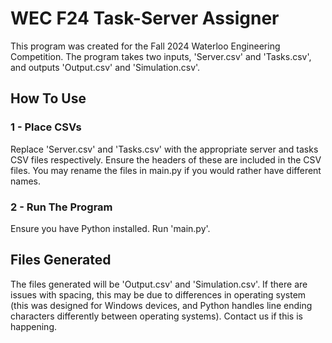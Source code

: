 # WEC F24 Task-Server Assigner 

This program was created for the Fall 2024 Waterloo Engineering Competition. 
The program takes two inputs, 'Server.csv' and 'Tasks.csv', and outputs 'Output.csv' and 'Simulation.csv'. 

## How To Use 
### 1 - Place CSVs 
Replace 'Server.csv' and 'Tasks.csv' with the appropriate server and tasks CSV files respectively. 
Ensure the headers of these are included in the CSV files. 
You may rename the files in main.py if you would rather have different names. 

### 2 - Run The Program
Ensure you have Python installed. 
Run 'main.py'. 

## Files Generated
The files generated will be 'Output.csv' and 'Simulation.csv'. 
If there are issues with spacing, this may be due to differences in operating system (this was designed for Windows devices, and Python handles line ending characters differently between operating systems). 
Contact us if this is happening. 